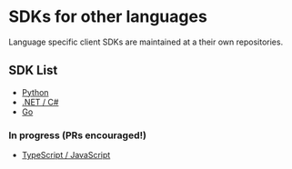 # SDKs for other languages

Language specific client SDKs are maintained at a their own repositories.

## SDK List

* [Python](https://github.com/swift-conductor/conductor-client-python)
* [.NET / C#](https://github.com/swift-conductor/conductor-client-dotnet)
* [Go](https://github.com/swift-conductor/conductor-client-golang)


### In progress (PRs encouraged!)

* [TypeScript / JavaScript](https://github.com/swift-conductor/conductor-client-typescript)